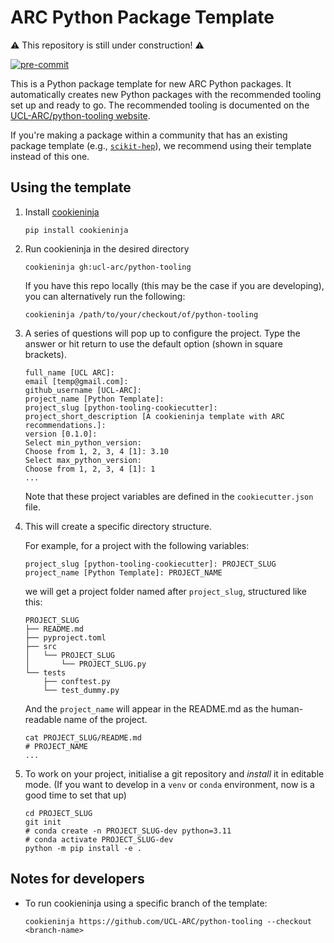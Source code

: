 # ARC Python Package Template

⚠️ This repository is still under construction! ⚠️

[![pre-commit](https://img.shields.io/badge/pre--commit-enabled-brightgreen?logo=pre-commit&logoColor=white)](https://github.com/pre-commit/pre-commit)

This is a Python package template for new ARC Python packages.
It automatically creates new Python packages with the recommended tooling set up and ready to go.
The recommended tooling is documented on the [UCL-ARC/python-tooling website](http://github-pages.arc.ucl.ac.uk/python-tooling/).

If you're making a package within a community that has an existing package template (e.g., [`scikit-hep`](https://github.com/scikit-hep/cookie)), we recommend using their template instead of this one.

## Using the template

1. Install [cookieninja](https://libraries.io/pypi/cookieninja)
   ```
   pip install cookieninja
   ```
2. Run cookieninja in the desired directory
   ```
   cookieninja gh:ucl-arc/python-tooling
   ```
   If you have this repo locally (this may be the case if you are developing), you can alternatively run the following:
   ```
   cookieninja /path/to/your/checkout/of/python-tooling
   ```
3. A series of questions will pop up to configure the project. Type the answer or hit return to use the default option (shown in square brackets).

   ```
   full_name [UCL ARC]:
   email [temp@gmail.com]:
   github_username [UCL-ARC]:
   project_name [Python Template]:
   project_slug [python-tooling-cookiecutter]:
   project_short_description [A cookieninja template with ARC recommendations.]:
   version [0.1.0]:
   Select min_python_version:
   Choose from 1, 2, 3, 4 [1]: 3.10
   Select max_python_version:
   Choose from 1, 2, 3, 4 [1]: 1
   ...
   ```

   Note that these project variables are defined in the `cookiecutter.json` file.

4. This will create a specific directory structure.

   For example, for a project with the following variables:

   ```
   project_slug [python-tooling-cookiecutter]: PROJECT_SLUG
   project_name [Python Template]: PROJECT_NAME
   ```

   we will get a project folder named after `project_slug`, structured like this:

   ```
   PROJECT_SLUG
   ├── README.md
   ├── pyproject.toml
   ├── src
   │   └── PROJECT_SLUG
   │       └── PROJECT_SLUG.py
   └── tests
       ├── conftest.py
       └── test_dummy.py
   ```

   And the `project_name` will appear in the README.md as the human-readable name of the project.

   ```
   cat PROJECT_SLUG/README.md
   # PROJECT_NAME
   ...
   ```

5. To work on your project, initialise a git repository and _install_ it in editable mode.
   (If you want to develop in a `venv` or `conda` environment, now is a good time to set that up)
   ```
   cd PROJECT_SLUG
   git init
   # conda create -n PROJECT_SLUG-dev python=3.11
   # conda activate PROJECT_SLUG-dev
   python -m pip install -e .
   ```

## Notes for developers

- To run cookieninja using a specific branch of the template:
  ```
  cookieninja https://github.com/UCL-ARC/python-tooling --checkout <branch-name>
  ```
